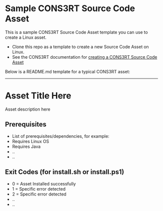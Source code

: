 # Sample CONS3RT Source Code Asset

This is a sample CONS3RT Source Code Asset template you can use to create a Linux asset.  

* Clone this repo as a template to create a new Source Code Asset on Linux.
* See the CONS3RT documentation for [creating a CONS3RT Source Code Asset](https://kb.cons3rt.com/articles/source-code-assets)

Below is a README.md template for a typical CONS3RT asset:

---

# Asset Title Here

Asset description here

## Prerequisites

*   List of prerequisites/dependencies, for example:
*   Requires Linux OS
*   Requires Java
*   ..
*   ..

## Exit Codes (for install.sh or install.ps1)

*   0 = Asset Installed successfully
*   1 = Specific error detected
*   2 = Specific error detected
*   ..
*   ..


